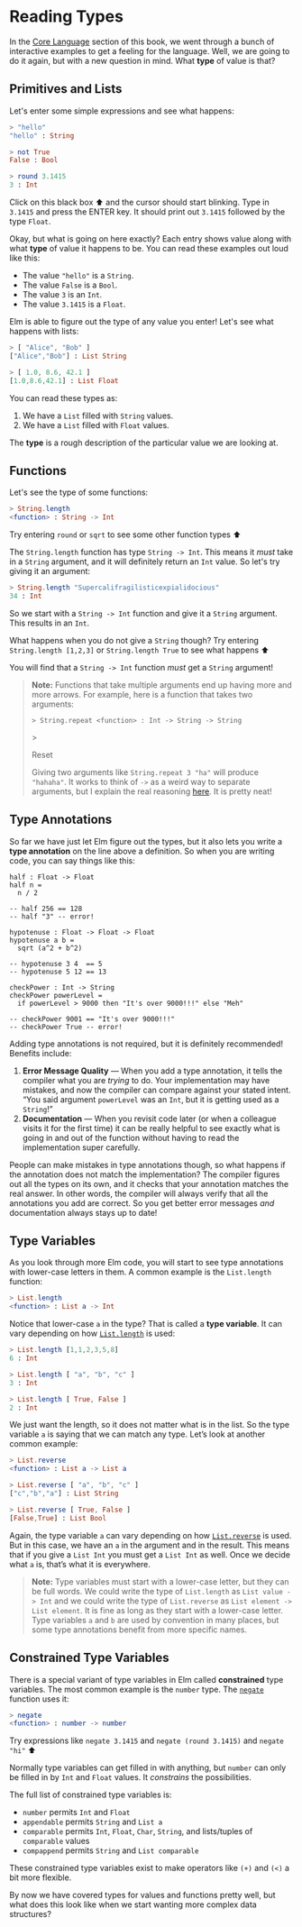 # Reading Types

In the [Core Language](https://guide.elm-lang.org/core_language.html) section of this book, we went through a bunch of interactive examples to get a feeling for the language. Well, we are going to do it again, but with a new question in mind. What **type** of value is that?

## Primitives and Lists

Let's enter some simple expressions and see what happens:

```elm
> "hello"
"hello" : String

> not True
False : Bool

> round 3.1415
3 : Int
```

Click on this black box ⬆️ and the cursor should start blinking. Type in `3.1415` and press the ENTER key. It should print out `3.1415` followed by the type `Float`.

Okay, but what is going on here exactly? Each entry shows value along with what **type** of value it happens to be. You can read these examples out loud like this:

*   The value `"hello"` is a `String`.
*   The value `False` is a `Bool`.
*   The value `3` is an `Int`.
*   The value `3.1415` is a `Float`.

Elm is able to figure out the type of any value you enter! Let's see what happens with lists:

```elm
> [ "Alice", "Bob" ]
["Alice","Bob"] : List String

> [ 1.0, 8.6, 42.1 ]
[1.0,8.6,42.1] : List Float
```

You can read these types as:

1.  We have a `List` filled with `String` values.
2.  We have a `List` filled with `Float` values.

The **type** is a rough description of the particular value we are looking at.

## Functions

Let's see the type of some functions:

```elm
> String.length
<function> : String -> Int

```

Try entering `round` or `sqrt` to see some other function types ⬆️

The `String.length` function has type `String -> Int`. This means it *must* take in a `String` argument, and it will definitely return an `Int` value. So let's try giving it an argument:

```elm
> String.length "Supercalifragilisticexpialidocious"
34 : Int
```

So we start with a `String -> Int` function and give it a `String` argument. This results in an `Int`.

What happens when you do not give a `String` though? Try entering `String.length [1,2,3]` or `String.length True` to see what happens ⬆️

You will find that a `String -> Int` function *must* get a `String` argument!

> **Note:** Functions that take multiple arguments end up having more and more arrows. For example, here is a function that takes two arguments:
>
> `> String.repeat <function> : Int -> String -> String`
>
> \>
>
> Reset
>
> Giving two arguments like `String.repeat 3 "ha"` will produce `"hahaha"`. It works to think of `->` as a weird way to separate arguments, but I explain the real reasoning [here](https://guide.elm-lang.org/appendix/function_types.html). It is pretty neat!

## Type Annotations

So far we have just let Elm figure out the types, but it also lets you write a **type annotation** on the line above a definition. So when you are writing code, you can say things like this:

```shell
half : Float -> Float
half n =
  n / 2

-- half 256 == 128
-- half "3" -- error!

hypotenuse : Float -> Float -> Float
hypotenuse a b =
  sqrt (a^2 + b^2)

-- hypotenuse 3 4  == 5
-- hypotenuse 5 12 == 13

checkPower : Int -> String
checkPower powerLevel =
  if powerLevel > 9000 then "It's over 9000!!!" else "Meh"

-- checkPower 9001 == "It's over 9000!!!"
-- checkPower True -- error!

```

Adding type annotations is not required, but it is definitely recommended! Benefits include:

1.  **Error Message Quality** — When you add a type annotation, it tells the compiler what you are *trying* to do. Your implementation may have mistakes, and now the compiler can compare against your stated intent. “You said argument `powerLevel` was an `Int`, but it is getting used as a `String`!”
2.  **Documentation** — When you revisit code later (or when a colleague visits it for the first time) it can be really helpful to see exactly what is going in and out of the function without having to read the implementation super carefully.

People can make mistakes in type annotations though, so what happens if the annotation does not match the implementation? The compiler figures out all the types on its own, and it checks that your annotation matches the real answer. In other words, the compiler will always verify that all the annotations you add are correct. So you get better error messages *and* documentation always stays up to date!

## Type Variables

As you look through more Elm code, you will start to see type annotations with lower-case letters in them. A common example is the `List.length` function:

```elm
> List.length
<function> : List a -> Int
```
Notice that lower-case `a` in the type? That is called a **type variable**. It can vary depending on how [`List.length`](https://package.elm-lang.org/packages/elm/core/latest/List#length) is used:

```elm
> List.length [1,1,2,3,5,8]
6 : Int

> List.length [ "a", "b", "c" ]
3 : Int

> List.length [ True, False ]
2 : Int
```

We just want the length, so it does not matter what is in the list. So the type variable `a` is saying that we can match any type. Let’s look at another common example:

```elm
> List.reverse
<function> : List a -> List a

> List.reverse [ "a", "b", "c" ]
["c","b","a"] : List String

> List.reverse [ True, False ]
[False,True] : List Bool
```

Again, the type variable `a` can vary depending on how [`List.reverse`](https://package.elm-lang.org/packages/elm/core/latest/List#reverse) is used. But in this case, we have an `a` in the argument and in the result. This means that if you give a `List Int` you must get a `List Int` as well. Once we decide what `a` is, that’s what it is everywhere.

> **Note:** Type variables must start with a lower-case letter, but they can be full words. We could write the type of `List.length` as `List value -> Int` and we could write the type of `List.reverse` as `List element -> List element`. It is fine as long as they start with a lower-case letter. Type variables `a` and `b` are used by convention in many places, but some type annotations benefit from more specific names.

## Constrained Type Variables

There is a special variant of type variables in Elm called **constrained** type variables. The most common example is the `number` type. The [`negate`](https://package.elm-lang.org/packages/elm/core/latest/Basics#negate) function uses it:

```elm
> negate
<function> : number -> number
```

Try expressions like `negate 3.1415` and `negate (round 3.1415)` and `negate "hi"` ⬆️

Normally type variables can get filled in with anything, but `number` can only be filled in by `Int` and `Float` values. It *constrains* the possibilities.

The full list of constrained type variables is:

*   `number` permits `Int` and `Float`
*   `appendable` permits `String` and `List a`
*   `comparable` permits `Int`, `Float`, `Char`, `String`, and lists/tuples of `comparable` values
*   `compappend` permits `String` and `List comparable`

These constrained type variables exist to make operators like `(+)` and `(<)` a bit more flexible.

By now we have covered types for values and functions pretty well, but what does this look like when we start wanting more complex data structures?
